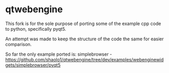 # qtwebengine

This fork is for the sole purpose of porting some of the example cpp code to python, specifically pyqt5.

An attempt was made to keep the structure of the code the same for easier comparison.

So far the only example ported is:
  simplebrowser - https://github.com/shaolo1/qtwebengine/tree/dev/examples/webenginewidgets/simplebrowser/pyqt5
